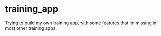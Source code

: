 # training_app

Trying to build my own training app, with some features that im missing in most other training apps.
